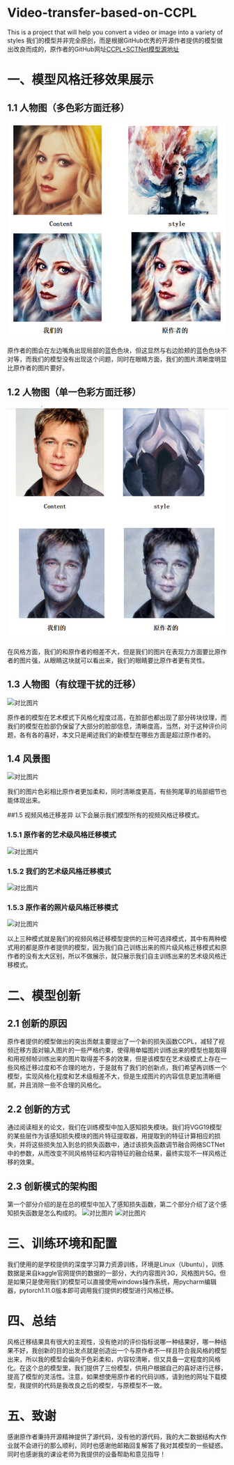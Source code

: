 # Video-transfer-based-on-CCPL
This is a project that will help you convert a video or image into a variety of styles
我们的模型并非完全原创，而是根据GitHub优秀的开源作者提供的模型做出改良而成的，原作者的GitHub网址[CCPL+SCTNet模型源地址](https://github.com/JarrentWu1031/CCPL)
# 一、模型风格迁移效果展示
## 1.1 人物图（多色彩方面迁移）
![对比图片](CCPL-main/markdownPic/pic1.png)

原作者的图会在左边嘴角出现局部的蓝色色块，但这显然与右边脸颊的蓝色色块不对等，而我们的模型没有出现这个问题，同时在眼睛方面，我们的图片清晰度明显比原作者的图片要好。

## 1.2 人物图（单一色彩方面迁移）
![对比图片](CCPL-main/markdownPic/pic2.png)

在风格方面，我们的和原作者的相差不大，但是我们的图片在表现力方面要比原作者的图片强，从眼睛这块就可以看出来，我们的眼睛要比原作者更有灵性。

## 1.3 人物图（有纹理干扰的迁移）
![对比图片](markdownPic/pic3.png)

原作者的模型在艺术模式下风格化程度过高，在脸部也都出现了部分砖块纹理，而我们的模型在脸部仍保留了大部分的脸部信息，清晰度高，当然，对于这种评价问题，各有各的喜好，本文只是阐述我们的新模型在哪些方面是超过原作者的。

## 1.4 风景图
![对比图片](markdownPic/pic4.png)

我们的图片色彩相比原作者更加柔和，同时清晰度更高，有些狗尾草的局部细节也能体现出来。

##1.5 视频风格迁移差异
以下会展示我们模型所有的视频风格迁移模式。
### 1.5.1 原作者的艺术级风格迁移模式
![对比图片](markdownPic/author_grass_art_.gif)

### 1.5.2 我们的艺术级风格迁移模式
![对比图片](markdownPic/me_grass_art.gif)

### 1.5.3 原作者的照片级风格迁移模式
![对比图片](markdownPic/photo_frame1.gif)

以上三种模式就是我们的视频风格迁移模型提供的三种可选择模式，其中有两种模式用的都是原作者提供的模型，因为我们自己训练出来的照片级风格迁移模式和原作者的没有太大区别，所以不做展示，就只展示我们自主训练出来的艺术级风格迁移模式。

# 二、模型创新
## 2.1 创新的原因
原作者提供的模型做出的突出贡献主要提出了一个新的损失函数CCPL，减轻了视频迁移方面对输入图片的一些严格约束，使得用单幅图片训练出来的模型也能取得和用视频帧训练出来的图片取得差不多的效果，但是该模型在艺术级模式上存在一些风格迁移过度和不合理的地方，于是就有了我们的创新点，我们希望再训练一个模型，实现风格化程度和艺术级相差不大，但是生成图片的内容信息更加清晰细腻，并且消除一些不合理的风格化。
## 2.2 创新的方式
通过阅读相关的论文，我们在训练模型中加入感知损失模块。我们将VGG19模型的某些层作为该感知损失模块的图片特征提取器，用提取到的特征计算相应的损失，并将这些损失加入到总的损失函数中，通过该损失函数调节融合网络SCTNet中的参数，从而改变不同风格特征和内容特征的融合结果，最终实现不一样风格迁移的效果。
## 2.3 创新模式的架构图
第一个部分介绍的是在总的模型中加入了感知损失函数，第二个部分介绍了这个感知损失函数是怎么构成的。
![对比图片](markdownPic/structure1.png)
![对比图片](markdownPic/structure2.png)

# 三、训练环境和配置
我们使用的是学校提供的深度学习算力资源训练，环境是Linux（Ubuntu），训练数据是来自kaggle官网提供的数据的一部分，大约内容图片3G，风格图片5G。但是如果只是使用我们的模型可以直接使用windows操作系统，用pycharm编辑器，pytorch1.11.0版本即可调用我们提供的模型进行风格迁移。

# 四、总结
风格迁移结果具有很大的主观性，没有绝对的评价指标说哪一种结果好，哪一种结果不好，我创新的目的出发点就是创造出一个与原作者不一样且符合我风格的模型出来，所以我的模型会偏向于色彩柔和，内容较清晰，但又具备一定程度的风格化。在这个总的模型里，我们提供了三份模型，供用户根据自己的喜好进行迁移，提高了模型的灵活性。注意，如果想使用原作者的代码训练，请到他的网址下载模型，我提供的代码是我改良之后的模型，与原模型不一致。

# 五、致谢
感谢原作者秉持开源精神提供了源代码，没有他的源代码，我的大二数据结构大作业就不会进行的那么顺利，同时也感谢他邮箱回复解答了我对其模型的一些疑惑。同时也感谢我的课设老师为我提供的设备帮助和意见指导！
